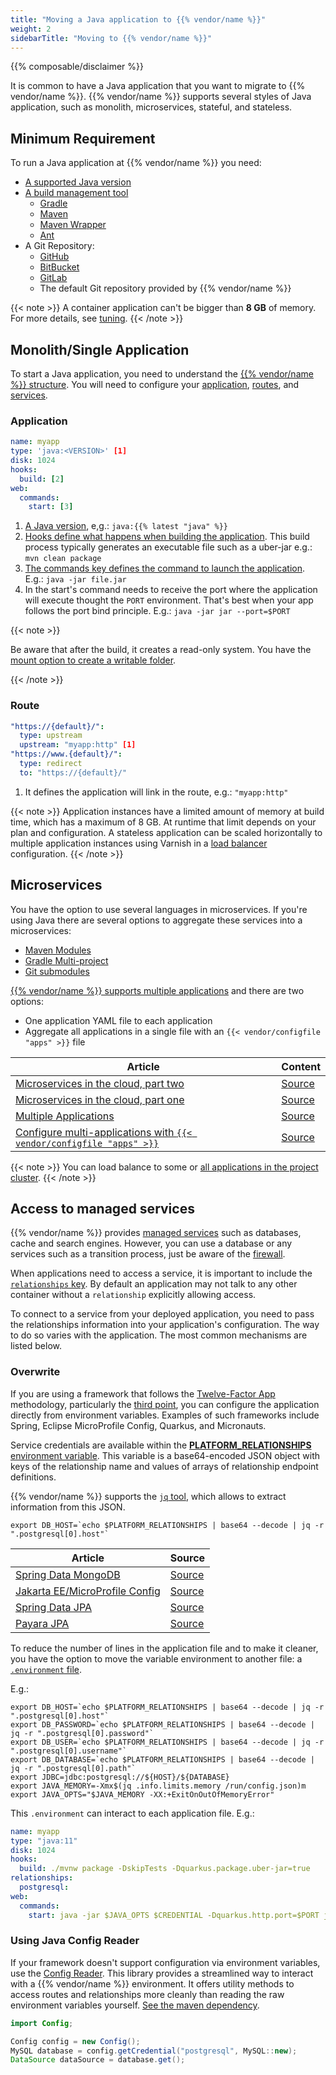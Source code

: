 ```yaml
---
title: "Moving a Java application to {{% vendor/name %}}"
weight: 2
sidebarTitle: "Moving to {{% vendor/name %}}"
---
```


{{% composable/disclaimer %}}

It is common to have a Java application that you want to migrate to {{% vendor/name %}}.
{{% vendor/name %}} supports several styles of Java application, such as monolith, microservices, stateful, and stateless.

## Minimum Requirement

To run a Java application at {{% vendor/name %}} you need:

* [A supported Java version](/languages/java/_index.md#supported-versions)
* [A build management tool](/languages/java/_index.md#support-build-automation)
  * [Gradle](https://docs.gradle.org/current/userguide/gradle_wrapper.html)
  * [Maven](https://maven.apache.org/)
  * [Maven Wrapper](https://www.baeldung.com/maven-wrapper)
  * [Ant](https://ant.apache.org/)
* A Git Repository:
  * [GitHub](/integrations/source/github.md)
  * [BitBucket](/integrations/source/bitbucket.md)
  * [GitLab](/integrations/source/gitlab.md)
  * The default Git repository provided by {{% vendor/name %}}

{{< note >}}
A container application can't be bigger than **8 GB** of memory.
For more details, see [tuning](/languages/java/tuning.md).
{{< /note >}}

## Monolith/Single Application

To start a Java application, you need to understand the [{{% vendor/name %}} structure](/learn/overview/structure.md).
You will need to configure your [application](/create-apps/_index.md), [routes](/define-routes/_index.md),
and [services](/add-services/_index.md).

### Application

```yaml {configFile="app"}
name: myapp
type: 'java:<VERSION>' [1]
disk: 1024
hooks:
  build: [2]
web:
  commands:
    start: [3]
```
1. [A Java version](/languages/java/_index.md#supported-versions), e,g.: `java:{{% latest "java" %}}`
2. [Hooks define what happens when building the application](/create-apps/hooks/_index.md). This build process typically generates an executable file such as a uber-jar e.g.: `mvn clean package`
3. [The commands key defines the command to launch the application](/create-apps/app-reference/single-runtime-image.md#web-commands). E.g.:  `java -jar file.jar`
4. In the start's command needs to receive the port where the application will execute thought the `PORT` environment. That's best when your app follows the port bind principle. E.g.: `java -jar jar --port=$PORT`

{{< note >}}

Be aware that after the build, it creates a read-only system. You have the [mount option to create a writable folder](/create-apps/app-reference/single-runtime-image.md#mounts).

{{< /note >}}

### Route

```yaml {configFile="routes"}
"https://{default}/":
  type: upstream
  upstream: "myapp:http" [1]
"https://www.{default}/":
  type: redirect
  to: "https://{default}/"
```
1. It defines the application will link in the route, e.g.: `"myapp:http"`

{{< note >}}
Application instances have a limited amount of memory at build time, which has a maximum of 8 GB.
At runtime that limit depends on your plan and configuration.
A stateless application can be scaled horizontally to multiple application instances using Varnish in a [load balancer](https://support.platform.sh/hc/en-us/community/posts/16439676899474) configuration.
{{< /note >}}

## Microservices

You have the option to use several languages in microservices. If you're using Java there are several options to aggregate these services into a microservices:

* [Maven Modules](https://maven.apache.org/guides/mini/guide-multiple-modules.html)
* [Gradle Multi-project](https://guides.gradle.org/creating-multi-project-builds/)
* [Git submodules](/development/submodules.md)

[{{% vendor/name %}} supports multiple applications](/create-apps/multi-app/_index.md) and there are two options:

* One application YAML file to each application
* Aggregate all applications in a single file with an `{{< vendor/configfile "apps" >}}` file

| Article                                                      | Content                                                      |
| ------------------------------------------------------------ | ------------------------------------------------------------ |
| [Microservices in the cloud, part two](https://platform.sh/blog/2019/microservices-in-the-cloud-part-two/) | [Source](https://github.com/EventosJEspanol/latin-america-micro-profile) |
| [Microservices in the cloud, part one](https://platform.sh/blog/2019/microservices-in-the-cloud-part-one/) | [Source](https://github.com/EventosJEspanol/latin-america-micro-profile) |
| [Multiple Applications](https://support.platform.sh/hc/en-us/community/posts/16439649733010) | [Source](https://github.com/platformsh-examples/tomcat-multi-app) |
| [Configure multi-applications with `{{< vendor/configfile "apps" >}}`](https://support.platform.sh/hc/en-us/community/posts/16439676928274) | [Source](https://github.com/platformsh-examples/tomcat-multi-app-applications) |

{{< note >}}
You can load balance to some or [all applications in the project cluster](https://support.platform.sh/hc/en-us/community/posts/16439662235026).
{{< /note >}}

## Access to managed services

{{% vendor/name %}} provides [managed services](/add-services/_index.md) such as databases, cache and search engines.
However, you can use a database or any services such as a transition process, just be aware of the [firewall](/create-apps/app-reference/single-runtime-image.md#firewall).

When applications need to access a service, it is important to include the [`relationships` key](/create-apps/app-reference/single-runtime-image.md#relationships).
By default an application may not talk to any other container without a `relationship` explicitly allowing access.

To connect to a service from your deployed application, you need to pass the relationships information into your application's configuration.
The way to do so varies with the application.
The most common mechanisms are listed below.

### Overwrite

If you are using a framework that follows the [Twelve-Factor App](https://12factor.net/) methodology, particularly the [third point](https://12factor.net/config), you can configure the application directly from environment variables.
Examples of such frameworks include Spring, Eclipse MicroProfile Config, Quarkus, and Micronauts.

Service credentials are available within the [**PLATFORM_RELATIONSHIPS** environment variable](/development/variables/use-variables.md#use-provided-variables).
This variable is a base64-encoded JSON object with keys of the relationship name and values of arrays of relationship endpoint definitions.

{{% vendor/name %}} supports the [`jq` tool](https://stedolan.github.io/jq/), which allows to extract information from this JSON.

```shell
export DB_HOST=`echo $PLATFORM_RELATIONSHIPS | base64 --decode | jq -r ".postgresql[0].host"`
```

| Article                                                      | Source                                                       |
| ------------------------------------------------------------ | ------------------------------------------------------------ |
| [Spring Data MongoDB](https://support.platform.sh/hc/en-us/community/posts/16439654854802) | [Source](https://github.com/platformsh-examples/java-overwrite-configuration/tree/master/spring-mongodb) |
| [Jakarta EE/MicroProfile Config](https://support.platform.sh/hc/en-us/community/posts/16439700735122) | [Source](https://github.com/platformsh-examples/java-overwrite-configuration/tree/master/jakarta-nosql) |
| [Spring Data JPA](https://support.platform.sh/hc/en-us/community/posts/16439669562130) | [Source](https://github.com/platformsh-examples/java-overwrite-configuration/tree/master/spring-jpa) |
| [Payara JPA](https://support.platform.sh/hc/en-us/community/posts/16439658290194) | [Source](https://github.com/platformsh-examples/java-overwrite-configuration/blob/master/payara/README.md) |

To reduce the number of lines in the application file and to make it cleaner,
you have the option to move the variable environment to another file: a [`.environment` file](/development/variables/set-variables.md#set-variables-via-script).

E.g.:

```shell
export DB_HOST=`echo $PLATFORM_RELATIONSHIPS | base64 --decode | jq -r ".postgresql[0].host"`
export DB_PASSWORD=`echo $PLATFORM_RELATIONSHIPS | base64 --decode | jq -r ".postgresql[0].password"`
export DB_USER=`echo $PLATFORM_RELATIONSHIPS | base64 --decode | jq -r ".postgresql[0].username"`
export DB_DATABASE=`echo $PLATFORM_RELATIONSHIPS | base64 --decode | jq -r ".postgresql[0].path"`
export JDBC=jdbc:postgresql://${HOST}/${DATABASE}
export JAVA_MEMORY=-Xmx$(jq .info.limits.memory /run/config.json)m
export JAVA_OPTS="$JAVA_MEMORY -XX:+ExitOnOutOfMemoryError"
```

This `.environment` can interact to each application file. E.g.:

```yaml {configFile="app"}
name: myapp
type: "java:11"
disk: 1024
hooks:
  build: ./mvnw package -DskipTests -Dquarkus.package.uber-jar=true
relationships:
  postgresql:
web:
  commands:
    start: java -jar $JAVA_OPTS $CREDENTIAL -Dquarkus.http.port=$PORT jarfile.jar
```
### Using Java Config Reader

If your framework doesn't support configuration via environment variables, use the [Config Reader](/development/variables/use-variables.md#access-variables-in-your-app).
This library provides a streamlined way to interact with a {{% vendor/name %}} environment. It offers utility methods to access routes and relationships more cleanly than reading the raw environment variables yourself. [See the maven dependency](https://mvnrepository.com/artifact/sh.platform/config).

```java
import Config;

Config config = new Config();
MySQL database = config.getCredential("postgresql", MySQL::new);
DataSource dataSource = database.get();
```

